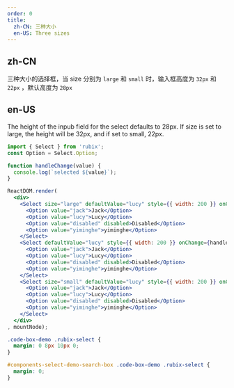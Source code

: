 ```yaml
---
order: 0
title: 
  zh-CN: 三种大小
  en-US: Three sizes
---
```


## zh-CN

三种大小的选择框，当 size 分别为 `large` 和 `small` 时，输入框高度为 `32px` 和 `22px` ，默认高度为 `28px`

## en-US

The height of the inpub field for the select defaults to 28px. If size is set to large, the height will be 32px, and if set to small, 22px.

````jsx
import { Select } from 'rubix';
const Option = Select.Option;

function handleChange(value) {
  console.log(`selected ${value}`);
}

ReactDOM.render(
  <div>
    <Select size="large" defaultValue="lucy" style={{ width: 200 }} onChange={handleChange}>
      <Option value="jack">Jack</Option>
      <Option value="lucy">Lucy</Option>
      <Option value="disabled" disabled>Disabled</Option>
      <Option value="yiminghe">yiminghe</Option>
    </Select>
    <Select defaultValue="lucy" style={{ width: 200 }} onChange={handleChange}>
      <Option value="jack">Jack</Option>
      <Option value="lucy">Lucy</Option>
      <Option value="disabled" disabled>Disabled</Option>
      <Option value="yiminghe">yiminghe</Option>
    </Select>
    <Select size="small" defaultValue="lucy" style={{ width: 200 }} onChange={handleChange}>
      <Option value="jack">Jack</Option>
      <Option value="lucy">Lucy</Option>
      <Option value="disabled" disabled>Disabled</Option>
      <Option value="yiminghe">yiminghe</Option>
    </Select>
  </div>
, mountNode);
````

````css
.code-box-demo .rubix-select {
  margin: 0 8px 10px 0;
}

#components-select-demo-search-box .code-box-demo .rubix-select {
  margin: 0;
}
````
